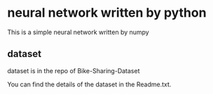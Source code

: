 # neural network written by python
This is a simple neural network written by numpy

## dataset
dataset is in the repo of Bike-Sharing-Dataset

You can find the details of the dataset in the Readme.txt.